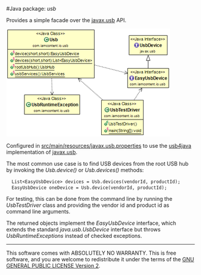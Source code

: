 #Java package: _usb_

Provides a simple facade over the [javax.usb](http://sourceforge.net/projects/javax-usb/) API.

![Class Diagram](../uml/com.iamcontent.io.usb.png)

Configured in [src/main/resources/javax.usb.properties](../../resources/javax.usb.properties) to use the [usb4java](http://usb4java.org/) implementation of [javax.usb](http://sourceforge.net/projects/javax-usb/).

The most common use case is to find USB devices from the root USB hub by invoking the _Usb.device()_ or _Usb.devices()_ methods:

      List<EasyUsbDevice> devices = Usb.devices(vendorId, productId);
      EasyUsbDevice oneDevice = Usb.device(vendorId, productId);

For testing, this can be done from the command line by running the _UsbTestDriver_ class and providing the vendor id and product id as command line arguments.

The returned objects implement the _EasyUsbDevice_ interface, which extends the standard _java.usb.UsbDevice_ interface but throws _UsbRuntimeExceptions_ instead of checked exceptions.

---

This software comes with ABSOLUTELY NO WARRANTY. This is free software, and you are welcome to redistribute it
under the terms of the [GNU GENERAL PUBLIC LICENSE Version 2](https://www.gnu.org/licenses/gpl-2.0.html).
